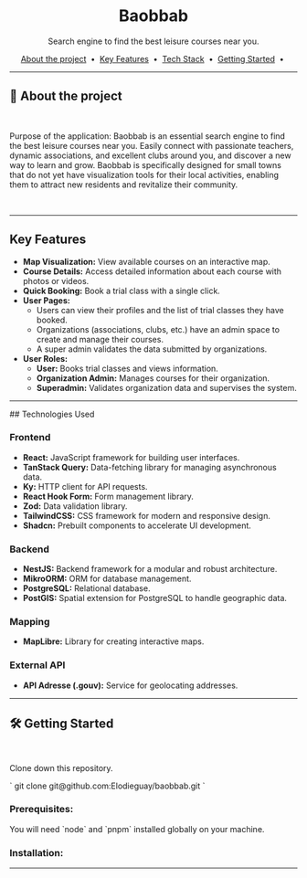 <div align="center">
  
# Baobbab

Search engine to find the best leisure courses near you. 

<p>
  <a href="#about">About the project</a> &nbsp;&bull;&nbsp;
  <a href="#key_features">Key Features</a> &nbsp;&bull;&nbsp;
  <a href="#tech_stack">Tech Stack</a> &nbsp;&bull;&nbsp;
  <a href="#getting_started">Getting Started</a> &nbsp;&bull;&nbsp;
</p>

</div>

---
<!-- ABOUT THE PROJECT -->
<div id="about">

## 📖 About the project
<br>
<p>
Purpose of the application:
Baobbab is an essential search engine to find the best leisure courses near you. Easily connect with passionate teachers, dynamic associations, and excellent clubs around you, and discover a new way to learn and grow.
Baobbab is specifically designed for small towns that do not yet have visualization tools for their local activities, enabling them to attract new residents and revitalize their community.
</p>
<br>
</div>

****
<!-- Key Features -->
<div id="key_features">

## Key Features

- **Map Visualization:** View available courses on an interactive map.
- **Course Details:** Access detailed information about each course with photos or videos.
- **Quick Booking:** Book a trial class with a single click.
- **User Pages:**
  - Users can view their profiles and the list of trial classes they have booked.
  - Organizations (associations, clubs, etc.) have an admin space to create and manage their courses.
  - A super admin validates the data submitted by organizations.
- **User Roles:**
  - **User:** Books trial classes and views information.
  - **Organization Admin:** Manages courses for their organization.
  - **Superadmin:** Validates organization data and supervises the system.



****
<!-- Teck Stack -->
<div id="tech_stack">  
## Technologies Used

### Frontend

- **React:** JavaScript framework for building user interfaces.
- **TanStack Query:** Data-fetching library for managing asynchronous data.
- **Ky:** HTTP client for API requests.
- **React Hook Form:** Form management library.
- **Zod:** Data validation library.
- **TailwindCSS:** CSS framework for modern and responsive design.
- **Shadcn:** Prebuilt components to accelerate UI development.

### Backend

- **NestJS:** Backend framework for a modular and robust architecture.
- **MikroORM:** ORM for database management.
- **PostgreSQL:** Relational database.
- **PostGIS:** Spatial extension for PostgreSQL to handle geographic data.

### Mapping

- **MapLibre:** Library for creating interactive maps.

### External API

- **API Adresse (.gouv):** Service for geolocating addresses.  
****
<!-- GETTING STARTED -->
<div id="getting_started">

## 🛠 Getting Started
<br>
<p>
Clone down this repository.</p>
` git clone git@github.com:Elodieguay/baobbab.git `

<div id="prerequisites">

### Prerequisites:
<p>
You will need `node` and `pnpm` installed globally on your machine.
</div>

<div id="installation">

### Installation:


----
